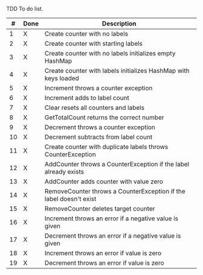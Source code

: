 TDD To do list.

| #   | Done | Description                                                        |
|-----|---|--------------------------------------------------------------------|
| 1   | X | Create counter with no labels                                      |
| 2   | X | Create counter with starting labels                                |
| 3   | X | Create counter with no labels initializes empty HashMap            |
| 4   | X | Create counter with labels initializes HashMap with keys loaded    |
| 5   | X | Increment throws a counter exception                               |
| 6   | X | Increment adds to label count                                      |
| 7   | X | Clear resets all counters and labels                               |
| 8   | X | GetTotalCount returns the correct number                           |
| 9   | X | Decrement throws a counter exception                               |
| 10  | X | Decrement subtracts from label count                               |
| 11  | X | Create counter with duplicate labels throws CounterException       |
| 12  | X | AddCounter throws a CounterException if the label already exists   |
| 13  | X | AddCounter adds counter with value zero                            |
| 14  | X | RemoveCounter throws a CounterException if the label doesn't exist |
| 15  | X | RemoveCounter deletes target counter                               |
| 16  | X | Increment throws an error if a negative value is given             |
| 17  | X | Decrement throws an error if a negative value is given             |
| 18  | X | Increment throws an error if value is zero                         |
| 19  | X | Decrement throws an error if value is zero                         |